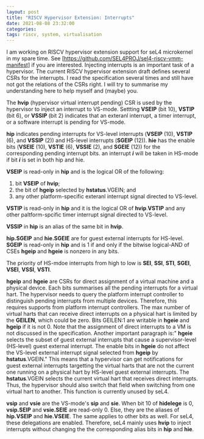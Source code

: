 ```yaml
---
layout: post
title: "RISCV Hypervisor Extension: Interrupts"
date: 2021-08-08 23:32:00
categories:
tags: riscv, system, virtualisation
---
```


I am working on RISCV hypervisor extension support for seL4 microkernel in my spare time. See [https://github.com/SEL4PROJ/sel4-riscv-vmm-manifest]
if you are interested.
Injecting interrupts is an important task of a hypervisor. The current RISCV hypervisor extension draft defines several CSRs for the interrupts.
I read the specification several times and still have not got the relations of the CSRs right. I will try to summarise my understanding here to
help myself and (maybe) you.

The **hvip** (hypervisor virtual interrupt pending) CSR is used by the hypervisor to inject an interrupt to VS-mode. Settting **VSEIP** (bit 10),
**VSTIP** (bit 6), or **VSSIP** (bit 2) indicates that an exteranl interrupt, a timer interrupt, or a software interrupt is pending for VS-mode.

**hip** indicates pending interrupts for VS-level interrupts (**VSEIP** (10), **VSTIP** (6), and **VSSIP** (2)) and HS-level interrupts (**SGEIP** (12)).
**hie** has the enable bits (**VSEIE** (10), **VSTIE** (6), **VSSIE** (2), and **SGEIE** (12)) for the corresponding pending interrupt bits. an interrupt
***i*** will be taken in HS-mode if bit ***i*** is set in both hip and hie.

**VSEIP** is read-only in **hip** and is the logical OR of the following:
1. bit **VSEIP** of **hvip**;
2. the bit of **hgeip** selected by **hstatus**.VGEIN; and
3. any other platform-specific exteranl interrupt signal directed to VS-level.

**VSTIP** is read-only in **hip** and it is the logical OR of **hvip**.**VSTIP** and any other paltform-spcific timer interrupt signal directed to VS-level.

**VSSIP** in **hip** is an alias of the same bit in **hvip**.

**hip.SGEIP** and **hie.SGEIE** are for guest external interrupts for HS-level. **SGEIP** is read-only in **hip** and is 1 if and only if the bitwise
logical-AND of CSEs **hgeip** and **hgeie** is nonzero in any bits.

The priority of HS-mdoe interrupts from high to low is **SEI**, **SSI**, **STI**, **SGEI**, **VSEI**, **VSSI**, **VSTI**.

**hgeip** and **hgeie** are CSRs for direct assignment of a virtual machine and a physical device. Each bits summarises all the pending interrupts
for a virtual hart. The hypervisor needs to query the platform interrupt controller to distinguish pending interrupts from multiple devices. Therefore,
this requires supports from platform interrupt controllers. The max number of virtual harts that can receive direct interrupts on a physical hart is
limited by the **GEILEN**, which could be zero. Bits GEILEN:1 are writable in **hgeie** and **hgeip** if it is not 0. Note that the assignment of
direct interrupts to a VM is not discussed in the specification. Another important paragraph is:" **hgeie** selects the subset of guest external
interrupts that cause a supervisor-level (HS-level) guest external interrupt. The enable bits in **hgeie** do not affect the VS-level external
interrupt signal selected from **hgeip** by **hstatus**.VGEIN." This means that a hypervisor can get notifications for guest external interrupts
targetting the virtual harts that are not the current one running on a physical hart by HS-level guest external interrupts. The **hstatus**.VGEIN
selects the current virtual hart that receives direct interrupts. Thus, the hypervisor should also switch that field when switching from one
virtual hart to another. This function is currently unused by seL4.

**vsip** and **vsie** are the VS-mode's **sip** and **sie**. When bit 10 of **hidelege** is 0, **vsip.SEIP** and **vsie.SEIE** are read-only 0. Else,
they are the aliases of **hip.VSEIP** and **hie.VSEIE**. The same applies to other bits as well. For seL4, these delegations are enabled. Therefore,
seL4 mainly uses **hvip** to inject interrupts without changing the the corresponding alias bits in **hip** and **hie**.





